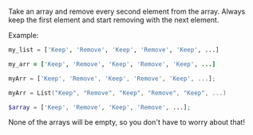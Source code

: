 Take an array and remove every second element from the array. Always keep the first element and start removing with the next element.

Example:
```python
my_list = ['Keep', 'Remove', 'Keep', 'Remove', 'Keep', ...]
```
```ruby
my_arr = ['Keep', 'Remove', 'Keep', 'Remove', 'Keep', ...]
```
```javascript
myArr = ['Keep', 'Remove', 'Keep', 'Remove', 'Keep', ...];
```
```scala
myArr = List("Keep", "Remove", "Keep", "Remove", "Keep", ...)
```
```php
$array = ['Keep', 'Remove', 'Keep', 'Remove', ...];
```
None of the arrays will be empty, so you don't have to worry about that!